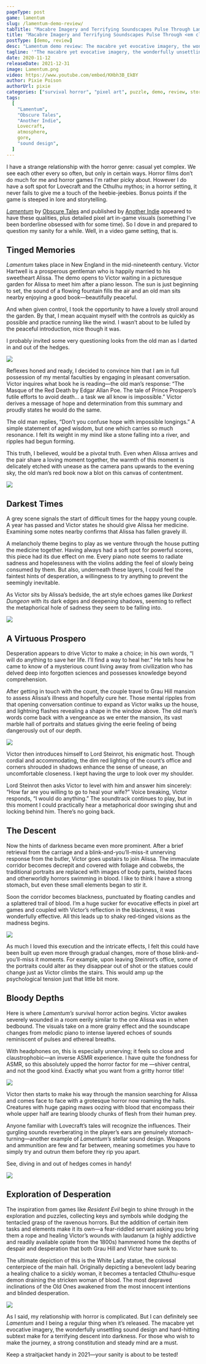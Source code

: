 ```yaml
---
pageType: post
game: lamentum
slug: /lamentum-demo-review/
tabTitle: "Macabre Imagery and Terrifying Soundscapes Pulse Through Lamentum"
title: "Macabre Imagery and Terrifying Soundscapes Pulse Through <em class='game-title'>Lamentum</em>"
postType: [demo, review]
desc: "Lamentum demo review: The macabre yet evocative imagery, the wonderfully unsettling sound design and hard-hitting subtext make for a terrifying descent into darkness."
tagline: '"The macabre yet evocative imagery, the wonderfully unsettling sound design and hard-hitting subtext make for a terrifying descent into darkness."'
date: 2020-11-12
releaseDate: 2021-12-31
image: Lamentum.png
video: https://www.youtube.com/embed/KHbh3B_EkBY
author: Pixie Poison
authorUrl: pixie
categories: ["survival horror", "pixel art", puzzle, demo, review, story]
tags:
  [
    "Lamentum",
    "Obscure Tales",
    "Another Indie",
    Lovecraft,
    atmosphere,
    gore,
    "sound design",
  ]
---
```


I have a strange relationship with the horror genre: casual yet complex. We see each other every so often, but only in certain ways. Horror films don’t do much for me and horror games I'm rather picky about. However I do have a soft spot for Lovecraft and the Cthulhu mythos; in a horror setting, it never fails to give me a touch of the heebie-jeebies. Bonus points if the game is steeped in lore and storytelling.

_[Lamentum](https://store.steampowered.com/app/1033950/Lamentum/)_ by [Obscure Tales](https://obscuretales.com) and published by [Another Indie](https://anotherindie.com) appeared to have these qualities, plus detailed pixel art in-game visuals (something I’ve been borderline obsessed with for some time). So I dove in and prepared to question my sanity for a while. Well, in a video game setting, that is.

## Tinged Memories

_Lamentum_ takes place in New England in the mid-nineteenth century. Victor Hartwell is a prosperous gentleman who is happily married to his sweetheart Alissa. The demo opens to Victor waiting in a picturesque garden for Alissa to meet him after a piano lesson. The sun is just beginning to set, the sound of a flowing fountain fills the air and an old man sits nearby enjoying a good book—beautifully peaceful.

And when given control, I took the opportunity to have a lovely stroll around the garden. By that, I mean acquaint myself with the controls as quickly as possible and practice running like the wind. I wasn’t about to be lulled by the peaceful introduction, nice though it was.

I probably invited some very questioning looks from the old man as I darted in and out of the hedges.

![][image0]

Reflexes honed and ready, I decided to convince him that I am in full possession of my mental faculties by engaging in pleasant conversation. Victor inquires what book he is reading—the old man’s response: “The Masque of the Red Death by Edgar Allan Poe. The tale of Prince Prospero’s futile efforts to avoid death... a task we all know is impossible.” Victor derives a message of hope and determination from this summary and proudly states he would do the same.

The old man replies, “Don’t you confuse hope with impossible longings.” A simple statement of aged wisdom, but one which carries so much resonance. I felt its weight in my mind like a stone falling into a river, and ripples had begun forming.

This truth, I believed, would be a pivotal truth. Even when Alissa arrives and the pair share a loving moment together, the warmth of this moment is delicately etched with unease as the camera pans upwards to the evening sky, the old man’s red book now a blot on this canvas of contentment.

![][image1]

## Darkest Times

A grey scene signals the start of difficult times for the happy young couple. A year has passed and Victor states he should give Alissa her medicine. Examining some notes nearby confirms that Alissa has fallen gravely ill.

A melancholy theme begins to play as we venture through the house putting the medicine together. Having always had a soft spot for powerful scores, this piece had its due effect on me. Every piano note seems to radiate sadness and hopelessness with the violins adding the feel of slowly being consumed by them. But also, underneath these layers, I could feel the faintest hints of desperation, a willingness to try anything to prevent the seemingly inevitable.

As Victor sits by Alissa’s bedside, the art style echoes games like _Darkest Dungeon_ with its dark edges and deepening shadows, seeming to reflect the metaphorical hole of sadness they seem to be falling into.

![][image2]

## A Virtuous Prospero

Desperation appears to drive Victor to make a choice; in his own words, “I will do anything to save her life. I’ll find a way to heal her.” He tells how he came to know of a mysterious count living away from civilization who has delved deep into forgotten sciences and possesses knowledge beyond comprehension.

After getting in touch with the count, the couple travel to Grau Hill mansion to assess Alissa’s illness and hopefully cure her. Those mental ripples from that opening conversation continue to expand as Victor walks up the house, and lightning flashes revealing a shape in the window above. The old man’s words come back with a vengeance as we enter the mansion, its vast marble hall of portraits and statues giving the eerie feeling of being dangerously out of our depth.

![][image3]

Victor then introduces himself to Lord Steinrot, his enigmatic host. Though cordial and accommodating, the dim red lighting of the count’s office and corners shrouded in shadows enhance the sense of unease, an uncomfortable closeness. I kept having the urge to look over my shoulder.

Lord Steinrot then asks Victor to level with him and answer him sincerely: “How far are you willing to go to heal your wife?” Voice breaking, Victor responds, “I would do anything.” The soundtrack continues to play, but in this moment I could practically hear a metaphorical door swinging shut and locking behind him. There’s no going back.

## The Descent

Now the hints of darkness became even more prominent. After a brief retrieval from the carriage and a blink-and-you’ll-miss-it unnerving response from the butler, Victor goes upstairs to join Alissa. The immaculate corridor becomes decrepit and covered with foliage and cobwebs, the traditional portraits are replaced with images of body parts, twisted faces and otherworldly horrors swimming in blood. I like to think I have a strong stomach, but even these small elements began to stir it.

Soon the corridor becomes blackness, punctuated by floating candles and a splattered trail of blood. I’m a huge sucker for evocative effects in pixel art games and coupled with Victor’s reflection in the blackness, it was wonderfully effective. All this leads up to shaky red-tinged visions as the madness begins.

![][image4]

As much I loved this execution and the intricate effects, I felt this could have been built up even more through gradual changes, more of those blink-and-you’ll-miss it moments. For example, upon leaving Steinrot’s office, some of the portraits could alter as they disappear out of shot or the statues could change just as Victor climbs the stairs. This would amp up the psychological tension just that little bit more.

## Bloody Depths

Here is where _Lamentum’s_ survival horror action begins. Victor awakes severely wounded in a room eerily similar to the one Alissa was in when bedbound. The visuals take on a more grainy effect and the soundscape changes from melodic piano to intense layered echoes of sounds reminiscent of pulses and ethereal breaths.

With headphones on, this is especially unnerving; it feels so close and claustrophobic—an inverse ASMR experience. I have quite the fondness for ASMR, so this absolutely upped the horror factor for me —shiver central, and not the good kind. Exactly what you want from a gritty horror title!

![][image5]

Victor then starts to make his way through the mansion searching for Alissa and comes face to face with a grotesque horror now roaming the halls. Creatures with huge gaping maws oozing with blood that encompass their whole upper half are tearing bloody chunks of flesh from their human prey.

Anyone familiar with Lovecraft’s tales will recognize the influences. Their gurgling sounds reverberating in the player’s ears are genuinely stomach-turning—another example of _Lamentum’s_ stellar sound design. Weapons and ammunition are few and far between, meaning sometimes you have to simply try and outrun them before they rip you apart.

See, diving in and out of hedges comes in handy!

![][image6]

## Exploration of Desperation

The inspiration from games like _Resident Evil_ begin to shine through in the exploration and puzzles, collecting keys and symbols while dodging the tentacled grasp of the ravenous horrors. But the addition of certain item tasks and elements make it its own—a fear-riddled servant asking you bring them a rope and healing Victor’s wounds with laudanum (a highly addictive and readily available opiate from the 1800s) hammered home the depths of despair and desperation that both Grau Hill and Victor have sunk to.

The ultimate depiction of this is the White Lady statue, the colossal centerpiece of the main hall. Originally depicting a benevolent lady bearing a healing chalice to a sickly woman, it becomes a tentacled Cthulhu-esque demon draining the stricken woman of blood. The most depraved inclinations of the Old Ones awakened from the most innocent intentions and blinded desperation.

![][image7]

As I said, my relationship with horror is complicated. But I can definitely see _Lamentum_ and I being a regular thing when it’s released. The macabre yet evocative imagery, the wonderfully unsettling sound design and hard-hitting subtext make for a terrifying descent into darkness. For those who wish to make the journey, a strong constitution and steady mind are a must.

Keep a straitjacket handy in 2021—your sanity is about to be tested!

[image0]: ../../../images/post/lamentum/Lamentum0.png
[image1]: ../../../images/post/lamentum/Lamentum1.png
[image2]: ../../../images/post/lamentum/Lamentum2.png
[image3]: ../../../images/post/lamentum/Lamentum3.png
[image4]: ../../../images/post/lamentum/Lamentum4.png
[image5]: ../../../images/post/lamentum/Lamentum5.png
[image6]: ../../../images/post/lamentum/Lamentum6.png
[image7]: ../../../images/post/lamentum/Lamentum7.png
